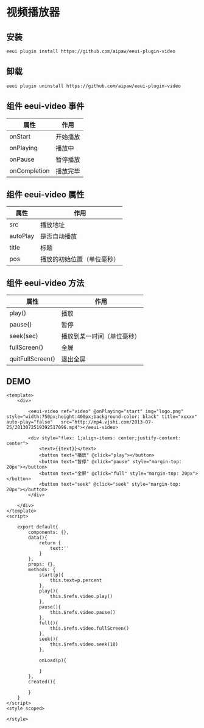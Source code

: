 # 视频播放器

## 安装

```shell script
eeui plugin install https://github.com/aipaw/eeui-plugin-video
```

## 卸载

```shell script
eeui plugin uninstall https://github.com/aipaw/eeui-plugin-video
```

## 组件 eeui-video 事件

| 属性 | 作用 |
| --- | --- |
| onStart | 开始播放 |
| onPlaying | 播放中 |
| onPause | 暂停播放 |
| onCompletion | 播放完毕 |

## 组件 eeui-video 属性

| 属性 | 作用 |
| --- | --- |
| src | 播放地址 |
| autoPlay | 是否自动播放 |
| title | 标题 |
| pos | 播放的初始位置（单位毫秒） |

## 组件 eeui-video 方法

| 属性 | 作用 |
| --- | --- |
| play() | 播放 |
| pause() | 暂停 |
| seek(sec) | 播放到某一时间（单位毫秒） |
| fullScreen() | 全屏 |
| quitFullScreen() | 退出全屏 |

## DEMO

```
<template>
    <div>

        <eeui-video ref="video" @onPlaying="start" img="logo.png" style="width:750px;height:400px;background-color: black" title="xxxxx" auto-play="false"   src="http://mp4.vjshi.com/2013-07-25/2013072519392517096.mp4"></eeui-video>

        <div style="flex: 1;align-items: center;justify-content: center">
            <text>{{text}}</text>
            <button text="播放" @click="play"></button>
            <button text="暂停" @click="pause" style="margin-top: 20px"></button>
            <button text="全屏" @click="full" style="margin-top: 20px"></button>
            <button text="seek" @click="seek" style="margin-top: 20px"></button>
        </div>

    </div>
</template>
<script>

    export default{
        components: {},
        data(){
            return {
                text:''
            }
        },
        props: {},
        methods: {
            start(p){
                this.text=p.percent
            },
            play(){
                this.$refs.video.play()
            },
            pause(){
                this.$refs.video.pause()
            },
            full(){
                this.$refs.video.fullScreen()
            },
            seek(){
                this.$refs.video.seek(10)
            },

            onLoad(p){

            }
        },
        created(){

        }
    }
</script>
<style scoped>

</style>

```
